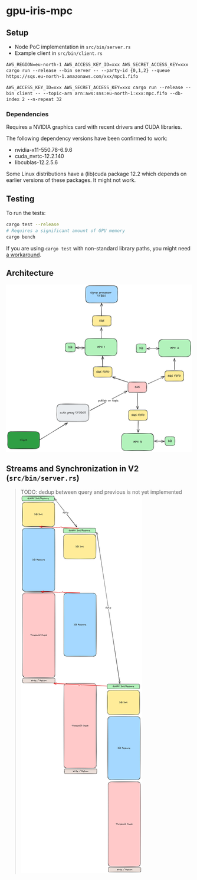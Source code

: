 # gpu-iris-mpc

## Setup
- Node PoC implementation in `src/bin/server.rs`
- Example client in `src/bin/client.rs`

```
AWS_REGION=eu-north-1 AWS_ACCESS_KEY_ID=xxx AWS_SECRET_ACCESS_KEY=xxx cargo run --release --bin server -- --party-id {0,1,2} --queue https://sqs.eu-north-1.amazonaws.com/xxx/mpc1.fifo
```

```
AWS_ACCESS_KEY_ID=xxx AWS_SECRET_ACCESS_KEY=xxx cargo run --release --bin client -- --topic-arn arn:aws:sns:eu-north-1:xxx:mpc.fifo --db-index 2 --n-repeat 32
```

### Dependencies

Requires a NVIDIA graphics card with recent drivers and CUDA libraries.

The following dependency versions have been confirmed to work:
- nvidia-x11-550.78-6.9.6
- cuda_nvrtc-12.2.140
- libcublas-12.2.5.6

Some Linux distributions have a (lib)cuda package 12.2 which depends on earlier versions of these packages.
It might not work.

## Testing

To run the tests:
```sh
cargo test --release
# Requires a significant amount of GPU memory
cargo bench
```

If you are using `cargo test` with non-standard library paths, you might need [a workaround](https://github.com/worldcoin/gpu-iris-mpc/issues/25).

## Architecture
![architecture](mpc-architecture-v2.png)

## Streams and Synchronization in V2 (`src/bin/server.rs`)
> TODO: dedup between query and previous is not yet implemented
![streams](mpc-iris-streams-v2.png)

